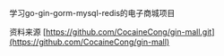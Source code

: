 学习go-gin-gorm-mysql-redis的电子商城项目

资料来源 [https://github.com/CocaineCong/gin-mall.git](https://github.com/CocaineCong/gin-mall)
